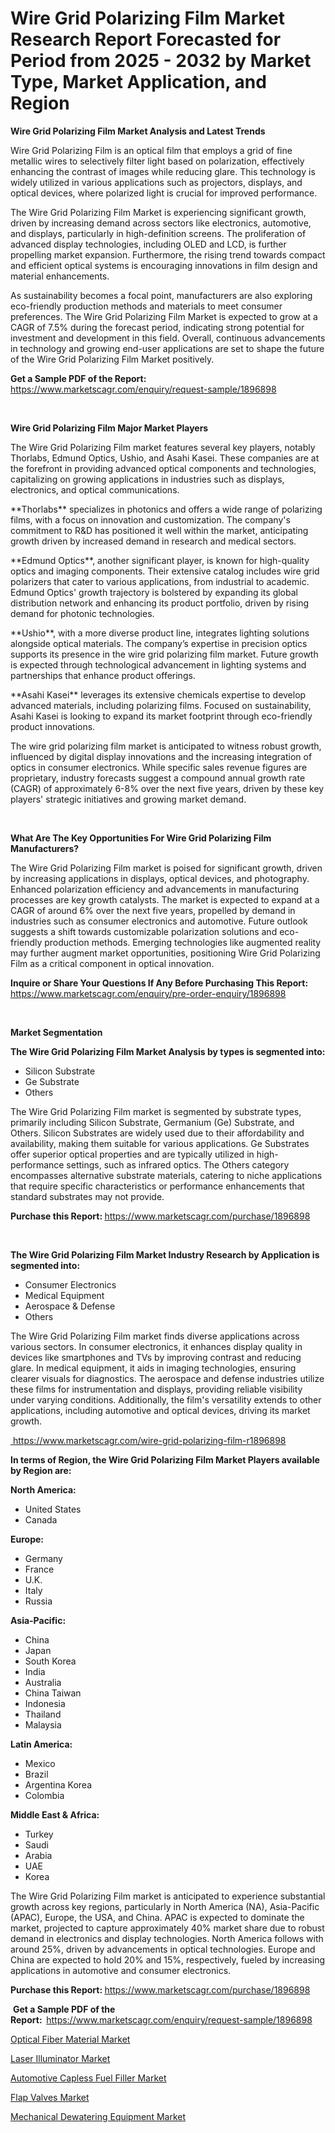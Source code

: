 <p><h1>Wire Grid Polarizing Film Market Research Report Forecasted for Period from 2025 -  2032 by Market Type, Market Application, and Region</h1></p><p><strong>Wire Grid Polarizing Film Market Analysis and Latest Trends</strong></p>
<p><p>Wire Grid Polarizing Film is an optical film that employs a grid of fine metallic wires to selectively filter light based on polarization, effectively enhancing the contrast of images while reducing glare. This technology is widely utilized in various applications such as projectors, displays, and optical devices, where polarized light is crucial for improved performance. </p><p>The Wire Grid Polarizing Film Market is experiencing significant growth, driven by increasing demand across sectors like electronics, automotive, and displays, particularly in high-definition screens. The proliferation of advanced display technologies, including OLED and LCD, is further propelling market expansion. Furthermore, the rising trend towards compact and efficient optical systems is encouraging innovations in film design and material enhancements.</p><p>As sustainability becomes a focal point, manufacturers are also exploring eco-friendly production methods and materials to meet consumer preferences. The Wire Grid Polarizing Film Market is expected to grow at a CAGR of 7.5% during the forecast period, indicating strong potential for investment and development in this field. Overall, continuous advancements in technology and growing end-user applications are set to shape the future of the Wire Grid Polarizing Film Market positively.</p></p>
<p><strong>Get a Sample PDF of the Report:&nbsp;</strong> <a href="https://www.marketscagr.com/enquiry/request-sample/1896898?utm_campaign=1944&utm_medium=2&utm_source=Github&utm_content=ia&utm_term=31012025&utm_id=wire-grid-polarizing-film">https://www.marketscagr.com/enquiry/request-sample/1896898</a></p>
<p>&nbsp;</p>
<p><strong>Wire Grid Polarizing Film Major Market Players</strong></p>
<p><p>The Wire Grid Polarizing Film market features several key players, notably Thorlabs, Edmund Optics, Ushio, and Asahi Kasei. These companies are at the forefront in providing advanced optical components and technologies, capitalizing on growing applications in industries such as displays, electronics, and optical communications.</p><p>**Thorlabs** specializes in photonics and offers a wide range of polarizing films, with a focus on innovation and customization. The company's commitment to R&D has positioned it well within the market, anticipating growth driven by increased demand in research and medical sectors.</p><p>**Edmund Optics**, another significant player, is known for high-quality optics and imaging components. Their extensive catalog includes wire grid polarizers that cater to various applications, from industrial to academic. Edmund Optics' growth trajectory is bolstered by expanding its global distribution network and enhancing its product portfolio, driven by rising demand for photonic technologies.</p><p>**Ushio**, with a more diverse product line, integrates lighting solutions alongside optical materials. The company’s expertise in precision optics supports its presence in the wire grid polarizing film market. Future growth is expected through technological advancement in lighting systems and partnerships that enhance product offerings.</p><p>**Asahi Kasei** leverages its extensive chemicals expertise to develop advanced materials, including polarizing films. Focused on sustainability, Asahi Kasei is looking to expand its market footprint through eco-friendly product innovations.</p><p>The wire grid polarizing film market is anticipated to witness robust growth, influenced by digital display innovations and the increasing integration of optics in consumer electronics. While specific sales revenue figures are proprietary, industry forecasts suggest a compound annual growth rate (CAGR) of approximately 6-8% over the next five years, driven by these key players' strategic initiatives and growing market demand.</p></p>
<p>&nbsp;</p>
<p><strong>What Are The Key Opportunities For Wire Grid Polarizing Film Manufacturers?</strong></p>
<p><p>The Wire Grid Polarizing Film market is poised for significant growth, driven by increasing applications in displays, optical devices, and photography. Enhanced polarization efficiency and advancements in manufacturing processes are key growth catalysts. The market is expected to expand at a CAGR of around 6% over the next five years, propelled by demand in industries such as consumer electronics and automotive. Future outlook suggests a shift towards customizable polarization solutions and eco-friendly production methods. Emerging technologies like augmented reality may further augment market opportunities, positioning Wire Grid Polarizing Film as a critical component in optical innovation.</p></p>
<p><strong>Inquire or Share Your Questions If Any Before Purchasing This Report:</strong> <a href="https://www.marketscagr.com/enquiry/pre-order-enquiry/1896898?utm_campaign=1944&utm_medium=2&utm_source=Github&utm_content=ia&utm_term=31012025&utm_id=wire-grid-polarizing-film">https://www.marketscagr.com/enquiry/pre-order-enquiry/1896898</a></p>
<p>&nbsp;</p>
<p><strong>Market Segmentation</strong></p>
<p><strong>The Wire Grid Polarizing Film Market Analysis by types is segmented into:</strong></p>
<p><ul><li>Silicon Substrate</li><li>Ge Substrate</li><li>Others</li></ul></p>
<p><p>The Wire Grid Polarizing Film market is segmented by substrate types, primarily including Silicon Substrate, Germanium (Ge) Substrate, and Others. Silicon Substrates are widely used due to their affordability and availability, making them suitable for various applications. Ge Substrates offer superior optical properties and are typically utilized in high-performance settings, such as infrared optics. The Others category encompasses alternative substrate materials, catering to niche applications that require specific characteristics or performance enhancements that standard substrates may not provide.</p></p>
<p><strong>Purchase this Report:&nbsp;</strong><a href="https://www.marketscagr.com/purchase/1896898?utm_campaign=1944&utm_medium=2&utm_source=Github&utm_content=ia&utm_term=31012025&utm_id=wire-grid-polarizing-film">https://www.marketscagr.com/purchase/1896898</a></p>
<p>&nbsp;</p>
<p><strong>The Wire Grid Polarizing Film Market Industry Research by Application is segmented into:</strong></p>
<p><ul><li>Consumer Electronics</li><li>Medical Equipment</li><li>Aerospace & Defense</li><li>Others</li></ul></p>
<p><p>The Wire Grid Polarizing Film market finds diverse applications across various sectors. In consumer electronics, it enhances display quality in devices like smartphones and TVs by improving contrast and reducing glare. In medical equipment, it aids in imaging technologies, ensuring clearer visuals for diagnostics. The aerospace and defense industries utilize these films for instrumentation and displays, providing reliable visibility under varying conditions. Additionally, the film's versatility extends to other applications, including automotive and optical devices, driving its market growth.</p></p>
<p><a href="https://www.marketscagr.com/wire-grid-polarizing-film-r1896898?utm_campaign=1944&utm_medium=2&utm_source=Github&utm_content=ia&utm_term=31012025&utm_id=wire-grid-polarizing-film">&nbsp;https://www.marketscagr.com/wire-grid-polarizing-film-r1896898</a></p>
<p><strong>In terms of Region, the Wire Grid Polarizing Film Market Players available by Region are:</strong></p>
<p>
    <p> <strong> North America: </strong>
        <ul>
            <li>United States</li>
            <li>Canada</li>
        </ul>
        </p> 
    <p> <strong> Europe: </strong>
        <ul>
            <li>Germany</li>
            <li>France</li>
            <li>U.K.</li>
            <li>Italy</li>
            <li>Russia</li>
        </ul>
        </p> 
    <p> <strong> Asia-Pacific: </strong>
        <ul>
            <li>China</li>
            <li>Japan</li>
            <li>South Korea</li>
            <li>India</li>
            <li>Australia</li>
            <li>China Taiwan</li>
            <li>Indonesia</li>
            <li>Thailand</li>
            <li>Malaysia</li>
        </ul>
        </p> 
    <p> <strong> Latin America: </strong>
        <ul>
            <li>Mexico</li>
            <li>Brazil</li>
            <li>Argentina Korea</li>
            <li>Colombia</li>
        </ul>
        </p> 
    <p> <strong> Middle East & Africa: </strong>
        <ul>
            <li>Turkey</li>
            <li>Saudi</li>
            <li>Arabia</li>
            <li>UAE</li>
            <li>Korea</li>
        </ul>
    </p>
    </p>
<p><p>The Wire Grid Polarizing Film market is anticipated to experience substantial growth across key regions, particularly in North America (NA), Asia-Pacific (APAC), Europe, the USA, and China. APAC is expected to dominate the market, projected to capture approximately 40% market share due to robust demand in electronics and display technologies. North America follows with around 25%, driven by advancements in optical technologies. Europe and China are expected to hold 20% and 15%, respectively, fueled by increasing applications in automotive and consumer electronics.</p></p>
<p><strong>Purchase this Report: </strong><a href="https://www.marketscagr.com/purchase/1896898?utm_campaign=1944&utm_medium=2&utm_source=Github&utm_content=ia&utm_term=31012025&utm_id=wire-grid-polarizing-film">https://www.marketscagr.com/purchase/1896898</a></p>
<p>&nbsp;<strong>Get a Sample PDF of the Report:&nbsp;&nbsp;</strong><a href="https://www.marketscagr.com/enquiry/request-sample/1896898?utm_campaign=1944&utm_medium=2&utm_source=Github&utm_content=ia&utm_term=31012025&utm_id=wire-grid-polarizing-film">https://www.marketscagr.com/enquiry/request-sample/1896898</a></p>
<p><strong></strong></p>
<p><p><a href="https://github.com/Chiragrp22/Market-Research-Report-List-7/blob/main/optical-fiber-material-market.md?utm_campaign=1944&utm_medium=2&utm_source=Github&utm_content=ia&utm_term=31012025&utm_id=wire-grid-polarizing-film">Optical Fiber Material Market</a></p><p><a href="https://www.linkedin.com/pulse/laser-illuminator-market-size-expanding-rapidly-annual-growth-jhbic?utm_campaign=1944&utm_medium=2&utm_source=Github&utm_content=ia&utm_term=31012025&utm_id=wire-grid-polarizing-film">Laser Illuminator Market</a></p><p><a href="https://www.linkedin.com/pulse/automotive-capless-fuel-filler-market-research-report-lqcme?utm_campaign=1944&utm_medium=2&utm_source=Github&utm_content=ia&utm_term=31012025&utm_id=wire-grid-polarizing-film">Automotive Capless Fuel Filler Market</a></p><p><a href="https://www.linkedin.com/pulse/flap-valves-market-size-continuously-growing-cagr-53-from-hvxle?utm_campaign=1944&utm_medium=2&utm_source=Github&utm_content=ia&utm_term=31012025&utm_id=wire-grid-polarizing-film">Flap Valves Market</a></p><p><a href="https://www.linkedin.com/pulse/global-mechanical-dewatering-equipment-market-comprehensive-fssme?utm_campaign=1944&utm_medium=2&utm_source=Github&utm_content=ia&utm_term=31012025&utm_id=wire-grid-polarizing-film">Mechanical Dewatering Equipment Market</a></p></p>